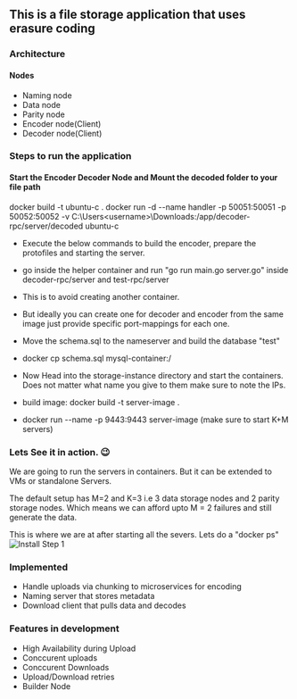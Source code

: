 ## This is a file storage application that uses erasure coding

### Architecture

#### Nodes
- Naming node
- Data node
- Parity node
- Encoder node(Client)
- Decoder node(Client)


### Steps to run the application
#### Start the Encoder Decoder Node and Mount the decoded folder to your file path
docker build -t ubuntu-c .
docker run -d --name handler -p 50051:50051 -p 50052:50052 -v C:\Users\<username>\Downloads\:/app/decoder-rpc/server/decoded ubuntu-c 


- Execute the below commands to build the encoder, prepare the protofiles and starting the server.
- go inside the helper container and run "go run main.go server.go" inside decoder-rpc/server and test-rpc/server
- This is to avoid creating another container. 
- But ideally you can create one for decoder and encoder from the same image just provide specific port-mappings for each one.
- Move the schema.sql to the nameserver and build the database "test"
- docker cp schema.sql mysql-container:/

- Now Head into the storage-instance directory and start the containers. Does not matter what name you give to them make sure to note the IPs.
- build image: docker build -t server-image .
- docker run --name <server-node-1> -p 9443:9443 server-image (make sure to start K+M servers)

### Lets See it in action. 😉
We are going to run the servers in containers. But it can be extended to VMs or standalone Servers.

The default setup has M=2 and K=3 i.e 3 data storage nodes and 2 parity storage nodes. Which means we can afford upto M = 2 failures and still generate the data.

This is where we are at after starting all the severs. Lets do a "docker ps"
![Install Step 1](./images/all_servser.PNG)

### Implemented
- Handle uploads via chunking to microservices for encoding
- Naming server that stores metadata
- Download client that pulls data and decodes

### Features in development
- High Availability during Upload
- Conccurent uploads
- Conccurent Downloads
- Upload/Download retries
- Builder Node